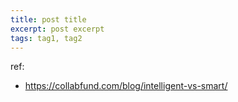 ```yaml
---
title: post title
excerpt: post excerpt
tags: tag1, tag2
---
```


ref:
- https://collabfund.com/blog/intelligent-vs-smart/
